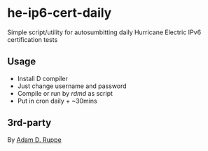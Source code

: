 he-ip6-cert-daily
=================

Simple script/utility for autosumbitting daily Hurricane Electric IPv6 certification tests

Usage
-----
* Install D compiler
* Just change username and password 
* Compile or run by *rdmd* as script 
* Put in cron daily + ~30mins

3rd-party
---------
By [Adam D. Ruppe](https://github.com/adamdruppe/misc-stuff-including-D-programming-language-web-stuff)
